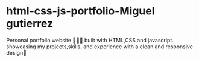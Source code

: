 # html-css-js-portfolio-Miguel gutierrez
Personal portfolio website 👨🏻‍💻 built with HTML,CSS and javascript. showcasing my projects,skills, and experience with a clean and responsive design🚀
